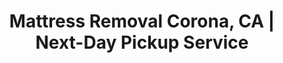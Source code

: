 ---
layout: location.njk
title: "Mattress Removal Corona, CA | Next-Day Pickup Service"
permalink: /mattress-removal/california/riverside/corona/
description: "Professional mattress removal in Corona, California. Licensed pickup service for Circle City residents. Free estimates, eco-friendly disposal. Call 720-263-6094."
keywords: ["mattress removal Corona CA", "mattress disposal Corona California", "Corona mattress pickup", "Circle City mattress removal"]
city: "Corona"
state: "California"
stateAbbr: "CA"
stateSlug: "california"
county: "Riverside"
parentMetro: "Riverside"
phone: "720-263-6094"
tier: 3
coordinates: 
  lat: 33.8753
  lng: -117.5664

# Service Area Coverage
serviceAreas:
  - name: "North Corona"
    zip: "92881"
  - name: "South Corona"
    zip: "92882"
  - name: "Central Corona"
    zip: "92879"
  - name: "East Corona"
    zip: "92883"

# Neighborhood Coverage
neighborhoods:
  - name: "Grand Boulevard Historic District"
    zipCodes: ["92879"]
  - name: "Downtown Corona"
    zipCodes: ["92879"]
  - name: "Civic Center"
    zipCodes: ["92879"]
  - name: "Circle City"
    zipCodes: ["92879", "92881"]
  - name: "North Main Street District"
    zipCodes: ["92881"]
  - name: "Coronita"
    zipCodes: ["92879"]
  - name: "El Cerrito"
    zipCodes: ["92879"]
  - name: "Home Gardens"
    zipCodes: ["92881"]
  - name: "Temescal Valley"
    zipCodes: ["92883"]
  - name: "Glen Eden"
    zipCodes: ["92883"]
  - name: "Glen Ivy"
    zipCodes: ["92883"]
  - name: "Sycamore Creek"
    zipCodes: ["92883"]
  - name: "Terramor"
    zipCodes: ["92883"]
  - name: "Trilogy"
    zipCodes: ["92882"]
  - name: "Arcilla"
    zipCodes: ["92883"]

# Pricing
pricing:
  startingPrice: "125"
  single: "125"
  queen: "155"
  king: "180"
  popular: "queen"

# Reviews
reviews:
  count: 87
  featured:
    - text: "Needed old mattresses removed from our Grand Boulevard home renovation. Team arrived exactly when scheduled and handled the awkward staircase perfectly. Professional service at a fair price."
      author: "Miguel R."
      neighborhood: "Grand Boulevard Historic District"
    - text: "Moving out of Temescal Valley required quick mattress pickup. Called Tuesday evening, they came Wednesday afternoon. Smooth process from booking to completion."
      author: "Jennifer K."
      neighborhood: "Temescal Valley"
    - text: "Our Circle City apartment had limited parking access. Crew coordinated with management and removed three mattresses without any hassle. Highly recommend their service."
      author: "David P."
      neighborhood: "Circle City"

# FAQs
faqs:
  - question: "How quickly can you pick up my mattress in Corona?"
    answer: "We provide next-day pickup service throughout Corona. Most appointments are available within 24-48 hours of your call."
    
  - question: "Do you service all Corona ZIP codes?"
    answer: "Yes, we serve all Corona areas including 92879, 92881, 92882, and 92883, plus surrounding communities like Temescal Valley."
    
  - question: "What's included in your Corona pickup service?"
    answer: "Our service includes removal from any location in your home, loading, transportation, and eco-friendly disposal through licensed facilities."
    
  - question: "Can you remove mattresses from upstairs bedrooms?"
    answer: "Absolutely. Our team handles all access situations, including narrow staircases common in Corona's older neighborhoods."
    
  - question: "How much does mattress removal cost in Corona?"
    answer: "Pricing starts at $125 for one piece, $155 for two, and $180 for three. We provide upfront pricing with no hidden fees."
    
  - question: "Do you accept payment at pickup?"
    answer: "Yes, we accept cash, check, and all major credit cards. Payment is due upon completion of service."
    
  - question: "Are you licensed for waste hauling in Riverside County?"
    answer: "Yes, we maintain all required licenses and insurance for professional mattress removal services in Corona and Riverside County."
    
  - question: "What happens to mattresses after pickup in Corona?"
    answer: "Mattresses are processed through California's Bye Bye Mattress recycling program, ensuring materials are reused or properly disposed of."

# Additional Template Variables
zipCodes: ["92879", "92881", "92882", "92883"]
recyclingPartners: ["Waste Management", "Bye Bye Mattress Program", "California Mattress Recycling Council"]
localRegulations: "Corona transitioned to direct Waste Management billing in July 2024, implementing enhanced waste services under SB 1383 compliance. The city requires mattresses be disposed of through licensed haulers only - curbside collection by regular waste services is prohibited. Residents must coordinate with approved disposal companies for proper removal. Illegal dumping carries fines up to $1,000, with increased enforcement in Corona's expanding suburban areas like Temescal Valley where improper disposal has been an ongoing challenge."

# Page Content Variables
pageContent:
  heroDescription: "Professional mattress removal service in Corona, California. Next-day pickup throughout the Circle City  Licensed team serving all Corona neighborhoods from Grand Boulevard Historic District to Temescal Valley. Full Riverside County regulation compliance."
  
  aboutService: "Corona's premier mattress removal service, serving the Circle City with professional expertise since 2011. From historic properties around Grand Boulevard's distinctive circular layout to modern developments in Temescal Valley, we provide expert mattress pickup throughout 15+ neighborhoods in the Corona area, ensuring responsible disposal while maintaining full compliance with Riverside County regulations. Our Corona team specializes in navigating the unique challenges of Southern California's Inland Empire, from access logistics and traffic patterns to municipal waste requirements and environmental sustainability goals. We work with local recycling facilities and California's Bye Bye Mattress program to ensure your old mattress is disposed of responsibly, supporting Corona's commitment to environmental stewardship."
  
  serviceAreasIntro: "We provide comprehensive mattress pickup services throughout the greater Corona area, covering all major neighborhoods from Downtown Corona to Temescal Valley:"
  
  regulationsCompliance: "Our service navigates Corona's 2024 waste management transition seamlessly. With the city's shift to direct Waste Management billing under SB 1383 compliance, residents can no longer put mattresses in regular trash collection. We provide the required licensed hauler service, handle all documentation for your records, and coordinate with Corona's updated waste management protocols. Our team understands the specific challenges in newer developments like Temescal Valley where enhanced enforcement has made proper disposal critical."
  
  environmentalImpact: "Corona's participation in California's SB 1383 climate pollution reduction initiative makes proper mattress disposal especially important for meeting state greenhouse gas targets. As one of the Inland Empire's fastest-growing cities, Corona generates significant mattress waste from new home construction and resident turnover in areas like Temescal Valley and newer developments along the 91 corridor. Through our certified disposal process, each mattress diverts approximately 40 pounds of materials from Riverside County landfills - steel springs go to metal recycling, foam becomes carpet padding, and cotton becomes industrial textiles. This directly supports Corona's compliance with state organic waste diversion requirements while reducing methane emissions that contribute to regional air quality issues."
  
  howItWorksScheduling: "Next-day slots available throughout Corona. We'll confirm via text message and coordinate access requirements for Circle City neighborhoods and gated communities."
  
  howItWorksService: "Our licensed and insured team removes your mattress from anywhere on your property, handles all county-required preparation including wrapping, and navigates Corona's unique challenges including circular street patterns and varied community access protocols."
  
  howItWorksDisposal: "Your mattress is processed through California's Bye Bye Mattress program or certified recycling facilities for responsible material recovery."
  
  sidebarStats:
    mattressesRemoved: "1,247"

# Nearby Cities (parent metro)
nearbyCities:
  - name: "Riverside"
    slug: "riverside"
    isSuburb: false
  - name: "Moreno Valley"
    slug: "moreno-valley"
    isSuburb: true

# Schema structured data
schema:
  "@context": "https://schema.org"
  "@type": "LocalBusiness"
  "name": "A Bedder World Mattress Removal - Corona"
  "description": "Professional mattress removal service in Corona, California"
  "telephone": "720-263-6094"
  "address":
    "@type": "PostalAddress"
    "addressLocality": "Corona"
    "addressRegion": "CA"
    "postalCode": "92879"
  "geo":
    "@type": "GeoCoordinates"
    "latitude": 33.8753
    "longitude": -117.5664
  "url": "https://abedderworld.com/mattress-removal/california/riverside/corona/"
  "areaServed":
    "@type": "City"
    "name": "Corona"
    "state": "California"
  "serviceType": "Mattress Removal Service"
---